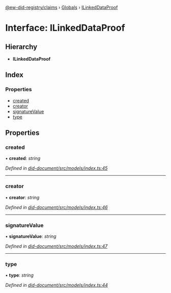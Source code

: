 [@ew-did-registry/claims](../README.md) › [Globals](../globals.md) › [ILinkedDataProof](ilinkeddataproof.md)

# Interface: ILinkedDataProof

## Hierarchy

* **ILinkedDataProof**

## Index

### Properties

* [created](ilinkeddataproof.md#created)
* [creator](ilinkeddataproof.md#creator)
* [signatureValue](ilinkeddataproof.md#signaturevalue)
* [type](ilinkeddataproof.md#type)

## Properties

###  created

• **created**: *string*

*Defined in [did-document/src/models/index.ts:45](https://github.com/energywebfoundation/ew-did-registry/blob/dae0af4/packages/did-document/src/models/index.ts#L45)*

___

###  creator

• **creator**: *string*

*Defined in [did-document/src/models/index.ts:46](https://github.com/energywebfoundation/ew-did-registry/blob/dae0af4/packages/did-document/src/models/index.ts#L46)*

___

###  signatureValue

• **signatureValue**: *string*

*Defined in [did-document/src/models/index.ts:47](https://github.com/energywebfoundation/ew-did-registry/blob/dae0af4/packages/did-document/src/models/index.ts#L47)*

___

###  type

• **type**: *string*

*Defined in [did-document/src/models/index.ts:44](https://github.com/energywebfoundation/ew-did-registry/blob/dae0af4/packages/did-document/src/models/index.ts#L44)*
